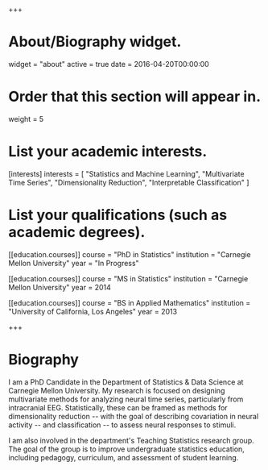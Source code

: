 +++
# About/Biography widget.
widget = "about"
active = true
date = 2016-04-20T00:00:00

# Order that this section will appear in.
weight = 5

# List your academic interests.
[interests]
  interests = [
    "Statistics and Machine Learning",
    "Multivariate Time Series",
    "Dimensionality Reduction",
    "Interpretable Classification"
  ]

# List your qualifications (such as academic degrees).
[[education.courses]]
  course = "PhD in Statistics"
  institution = "Carnegie Mellon University"
  year = "In Progress"

[[education.courses]]
  course = "MS in Statistics"
  institution = "Carnegie Mellon University"
  year = 2014

[[education.courses]]
  course = "BS in Applied Mathematics"
  institution = "University of California, Los Angeles"
  year = 2013
 
+++

# Biography

I am a PhD Candidate in the Department of Statistics & Data Science at Carnegie Mellon University. My research is focused on designing multivariate methods for analyzing neural time series, particularly from intracranial EEG. Statistically, these can be framed as methods for dimensionality reduction -- with the goal of describing covariation in neural activity -- and classification -- to assess neural responses to stimuli. 

I am also involved in the department's Teaching Statistics research group. The goal of the group is to improve undergraduate statistics education, including pedagogy, curriculum, and assessment of student learning.
